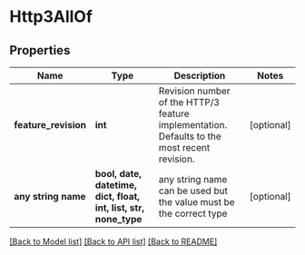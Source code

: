 # Http3AllOf


## Properties
Name | Type | Description | Notes
------------ | ------------- | ------------- | -------------
**feature_revision** | **int** | Revision number of the HTTP/3 feature implementation. Defaults to the most recent revision. | [optional] 
**any string name** | **bool, date, datetime, dict, float, int, list, str, none_type** | any string name can be used but the value must be the correct type | [optional]

[[Back to Model list]](../README.md#documentation-for-models) [[Back to API list]](../README.md#documentation-for-api-endpoints) [[Back to README]](../README.md)


